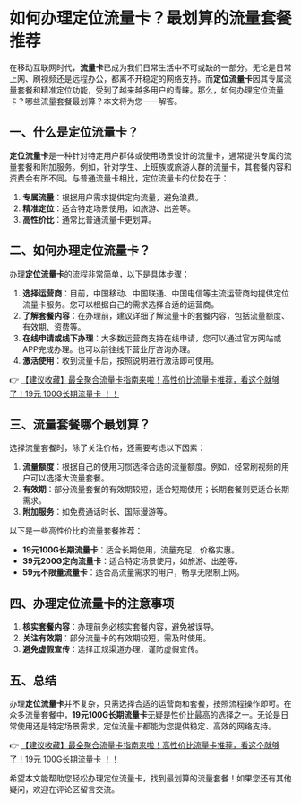 # 如何办理定位流量卡？最划算的流量套餐推荐

在移动互联网时代，**流量卡**已成为我们日常生活中不可或缺的一部分。无论是日常上网、刷视频还是远程办公，都离不开稳定的网络支持。而**定位流量卡**因其专属流量套餐和精准定位功能，受到了越来越多用户的青睐。那么，如何办理定位流量卡？哪些流量套餐最划算？本文将为您一一解答。

## 一、什么是定位流量卡？

**定位流量卡**是一种针对特定用户群体或使用场景设计的流量卡，通常提供专属的流量套餐和附加服务。例如，针对学生、上班族或旅游人群的流量卡，其套餐内容和资费会有所不同。与普通流量卡相比，定位流量卡的优势在于：

1. **专属流量**：根据用户需求提供定向流量，避免浪费。
2. **精准定位**：适合特定场景使用，如旅游、出差等。
3. **高性价比**：通常比普通流量卡更划算。

## 二、如何办理定位流量卡？

办理**定位流量卡**的流程非常简单，以下是具体步骤：

1. **选择运营商**：目前，中国移动、中国联通、中国电信等主流运营商均提供定位流量卡服务。您可以根据自己的需求选择合适的运营商。
2. **了解套餐内容**：在办理前，建议详细了解流量卡的套餐内容，包括流量额度、有效期、资费等。
3. **在线申请或线下办理**：大多数运营商支持在线申请，您可以通过官方网站或APP完成办理。也可以前往线下营业厅咨询办理。
4. **激活使用**：收到流量卡后，按照说明进行激活即可使用。

👉 [【建议收藏】最全聚合流量卡指南来啦！高性价比流量卡推荐，看这个就够了！19元 100G长期流量卡 ！！](https://bit.ly/Liuliangka)

## 三、流量套餐哪个最划算？

选择流量套餐时，除了关注价格，还需要考虑以下因素：

1. **流量额度**：根据自己的使用习惯选择合适的流量额度。例如，经常刷视频的用户可以选择大流量套餐。
2. **有效期**：部分流量套餐的有效期较短，适合短期使用；长期套餐则更适合长期需求。
3. **附加服务**：如免费通话时长、国际漫游等。

以下是一些高性价比的流量套餐推荐：

- **19元100G长期流量卡**：适合长期使用，流量充足，价格实惠。
- **39元200G定向流量卡**：适合特定场景使用，如旅游、出差等。
- **59元不限量流量卡**：适合高流量需求的用户，畅享无限制上网。

## 四、办理定位流量卡的注意事项

1. **核实套餐内容**：办理前务必核实套餐内容，避免被误导。
2. **关注有效期**：部分流量卡的有效期较短，需及时使用。
3. **避免虚假宣传**：选择正规渠道办理，谨防虚假宣传。

## 五、总结

办理**定位流量卡**并不复杂，只需选择合适的运营商和套餐，按照流程操作即可。在众多流量套餐中，**19元100G长期流量卡**无疑是性价比最高的选择之一。无论是日常使用还是特定场景需求，定位流量卡都能为您提供稳定、高效的网络支持。

👉 [【建议收藏】最全聚合流量卡指南来啦！高性价比流量卡推荐，看这个就够了！19元 100G长期流量卡 ！！](https://bit.ly/Liuliangka)

希望本文能帮助您轻松办理定位流量卡，找到最划算的流量套餐！如果您还有其他疑问，欢迎在评论区留言交流。